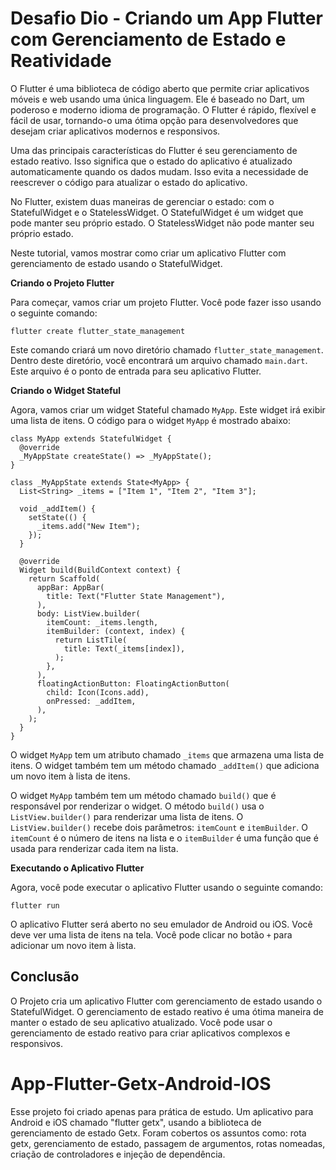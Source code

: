 # Desafio Dio - **Criando um App Flutter com Gerenciamento de Estado e Reatividade** 



O Flutter é uma biblioteca de código aberto que permite criar aplicativos móveis e web usando uma única linguagem. Ele é baseado no Dart, um poderoso e moderno idioma de programação. O Flutter é rápido, flexível e fácil de usar, tornando-o uma ótima opção para desenvolvedores que desejam criar aplicativos modernos e responsivos.

Uma das principais características do Flutter é seu gerenciamento de estado reativo. Isso significa que o estado do aplicativo é atualizado automaticamente quando os dados mudam. Isso evita a necessidade de reescrever o código para atualizar o estado do aplicativo.

No Flutter, existem duas maneiras de gerenciar o estado: com o StatefulWidget e o StatelessWidget. O StatefulWidget é um widget que pode manter seu próprio estado. O StatelessWidget não pode manter seu próprio estado.

Neste tutorial, vamos mostrar como criar um aplicativo Flutter com gerenciamento de estado usando o StatefulWidget.



**Criando o Projeto Flutter**

Para começar, vamos criar um projeto Flutter. Você pode fazer isso usando o seguinte comando:



```plaintext
flutter create flutter_state_management
```

Este comando criará um novo diretório chamado `flutter_state_management`. Dentro deste diretório, você encontrará um arquivo chamado `main.dart`. Este arquivo é o ponto de entrada para seu aplicativo Flutter.



**Criando o Widget Stateful**

Agora, vamos criar um widget Stateful chamado `MyApp`. Este widget irá exibir uma lista de itens. O código para o widget `MyApp` é mostrado abaixo:



```plaintext
class MyApp extends StatefulWidget {
  @override
  _MyAppState createState() => _MyAppState();
}

class _MyAppState extends State<MyApp> {
  List<String> _items = ["Item 1", "Item 2", "Item 3"];

  void _addItem() {
    setState(() {
      _items.add("New Item");
    });
  }

  @override
  Widget build(BuildContext context) {
    return Scaffold(
      appBar: AppBar(
        title: Text("Flutter State Management"),
      ),
      body: ListView.builder(
        itemCount: _items.length,
        itemBuilder: (context, index) {
          return ListTile(
            title: Text(_items[index]),
          );
        },
      ),
      floatingActionButton: FloatingActionButton(
        child: Icon(Icons.add),
        onPressed: _addItem,
      ),
    );
  }
}
```



O widget `MyApp` tem um atributo chamado `_items` que armazena uma lista de itens. O widget também tem um método chamado `_addItem()` que adiciona um novo item à lista de itens.

O widget `MyApp` também tem um método chamado `build()` que é responsável por renderizar o widget. O método `build()` usa o `ListView.builder()` para renderizar uma lista de itens. O `ListView.builder()` recebe dois parâmetros: `itemCount` e `itemBuilder`. O `itemCount` é o número de itens na lista e o `itemBuilder` é uma função que é usada para renderizar cada item na lista.



**Executando o Aplicativo Flutter**

Agora, você pode executar o aplicativo Flutter usando o seguinte comando:



```plaintext
flutter run
```

O aplicativo Flutter será aberto no seu emulador de Android ou iOS. Você deve ver uma lista de itens na tela. Você pode clicar no botão `+` para adicionar um novo item à lista.



## **Conclusão**

O Projeto cria um aplicativo Flutter com gerenciamento de estado usando o StatefulWidget. O gerenciamento de estado reativo é uma ótima maneira de manter o estado de seu aplicativo atualizado. Você pode usar o gerenciamento de estado reativo para criar aplicativos complexos e responsivos.



# App-Flutter-Getx-Android-IOS

Esse projeto foi criado apenas para prática de estudo. Um aplicativo para Android e iOS chamado "flutter getx", usando a biblioteca de gerenciamento de estado Getx. Foram cobertos os assuntos como: rota getx, gerenciamento de estado, passagem de argumentos, rotas nomeadas, criação de controladores e injeção de dependência.
